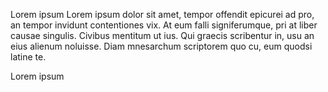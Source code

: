 Lorem ipsum Lorem ipsum dolor sit amet, tempor offendit epicurei ad pro, an tempor invidunt contentiones vix. At eum falli signiferumque, pri at liber causae singulis. Civibus mentitum ut ius. Qui graecis scribentur in, usu an eius alienum noluisse. Diam mnesarchum scriptorem quo cu, eum quodsi latine te.


Lorem ipsum